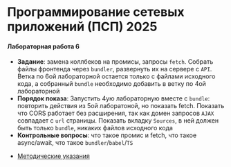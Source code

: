 # Программирование сетевых приложений (ПСП) 2025

#### Лабораторная работа 6

- **Задание**: замена коллбеков на промисы, запросы `fetch`. Собрать файлы фронтенда через `bundler`, развернуть их на сервере c `API`. Ветка по 6ой лабораторной остается только с файлами исходного кода, а собранный `bundle` необходимо добавить в ветку по 4ой лабораторной
- **Порядок показа**: Запустить 4ую лабораторную вместе с `bundle`: повторить действия из 5ой лаборатоной, но показать fetch. Показать что CORS работает без расширения, так как домен запросов `AJAX` совпадает с `url` страницы. Показать вкладку `Sources`, в ней должен быть только `bundle`, никаких файлов исходного кода
- **Контрольные вопросы**: что такое промис и fetch, что такое async/await, что такое `bundler`/`babel`/`TS`

* [Методические указания](/tutorials/fetch/README.md)